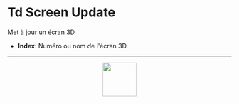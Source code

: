 # Td Screen Update
Met à jour un écran 3D
- **Index**: Numéro ou nom de l'écran 3D
---
<p align="center"><img valign="middle" width="76px" src="https://drive.google.com/uc?export=view&id=1c2KO0LJpvMS9X9CAGV6dOfciR7OWhdKA" /></p>